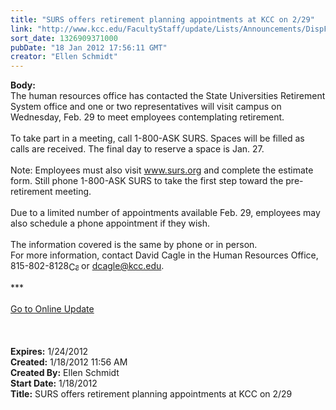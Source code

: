 ```yaml
---
title: "SURS offers retirement planning appointments at KCC on 2/29"
link: "http://www.kcc.edu/FacultyStaff/update/Lists/Announcements/DispForm.aspx?ID=581"
sort_date: 1326909371000
pubDate: "18 Jan 2012 17:56:11 GMT"
creator: "Ellen Schmidt"
---
```


<div><b>Body:</b> <div class="ExternalClass1A559A0301A447A2B37DF4354513B4E0">
<div>The human resources office has contacted the State Universities Retirement System office and one or two representatives will visit campus on Wednesday, Feb. 29 to meet employees contemplating retirement.</div>
<div> </div>
<div>To take part in a meeting, call 1-800-ASK SURS. Spaces will be filled as calls are received. The final day to reserve a space is Jan. 27.</div>
<div> </div>
<div>Note: Employees must also visit <a href="http://www.surs.org/">www.surs.org</a> and complete the estimate form. Still phone 1-800-ASK SURS to take the first step toward the pre-retirement meeting.</div>
<div> </div>
<div>Due to a limited number of appointments available Feb. 29, employees may also schedule a phone appointment if they wish.</div>
<div> </div>
<div>The information covered is the same by phone or in person.</div>
<div>For more information, contact David Cagle in the Human Resources Office, <span style="white-space:nowrap" class="baec5a81-e4d6-4674-97f3-e9220f0136c1">815-802-8128<a style="border-bottom:medium none;position:static !important;border-left:medium none;margin:0px;width:16px;bottom:0px;display:inline;white-space:nowrap;float:none;height:16px;vertical-align:middle;overflow:hidden;border-top:medium none;top:0px;cursor:hand;right:0px;border-right:medium none;left:0px" title="Call: 815-802-8128" href="/FacultyStaff/update/Lists/Announcements/EditForm.aspx?ID=581&amp;Source=/FacultyStaff/update/_layouts/sitemanager.aspx?SmtContext%3DSPList%3a7e45450e-520d-4ad3-81dd-a79ebcc75df4?SPWeb%3a6dd7d01a-f4b3-47f9-8d35-b60692caa2f7%3a%26SmtContextExpanded%3DTrue%26Filter%3D1%26pgsz%3D100%26pgidx%3D5%26vrmode%3DFalse%26lvn%3DKCC%20Announcements#"><img style="border-bottom:medium none;position:static !important;border-left:medium none;margin:0px;width:16px;bottom:0px;display:inline;white-space:nowrap;float:none;height:16px;vertical-align:middle;overflow:hidden;border-top:medium none;top:0px;cursor:hand;right:0px;border-right:medium none;left:0px" title="Call: 815-802-8128" /></a></span> or <a href="mailto:dcagle@kcc.edu">dcagle@kcc.edu</a>.</div>
<div> </div>
<div>***</div>
<div> </div>
<div><a href="/FacultyStaff/update/Pages/dailyupdate.aspx">Go to Online Update</a></div>
<div> </div>
<div><br /> </div></div></div>
<div><b>Expires:</b> 1/24/2012</div>
<div><b>Created:</b> 1/18/2012 11:56 AM</div>
<div><b>Created By:</b> Ellen Schmidt</div>
<div><b>Start Date:</b> 1/18/2012</div>
<div><b>Title:</b> SURS offers retirement planning appointments at KCC on 2/29</div>
